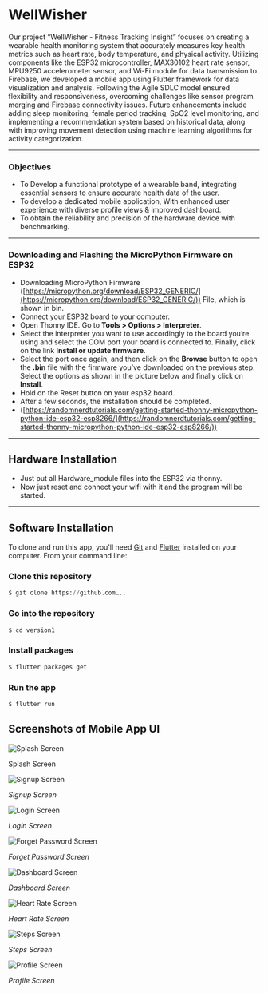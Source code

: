 # WellWisher
Our project “WellWisher - Fitness Tracking Insight” focuses on creating a wearable health monitoring system that accurately measures key health metrics such as heart rate, body temperature, and physical activity. Utilizing components like the ESP32 microcontroller, MAX30102 heart rate sensor, MPU9250 accelerometer sensor, and Wi-Fi module for data transmission to Firebase, we developed a mobile app using Flutter framework for data visualization and analysis. Following the Agile SDLC model ensured flexibility and responsiveness, overcoming challenges like sensor program merging and Firebase connectivity issues. Future enhancements include adding sleep monitoring, female period tracking, SpO2 level monitoring, and implementing a recommendation system based on historical data, along with improving movement detection using machine learning algorithms for activity categorization.

---

### Objectives

- To Develop a functional prototype of a wearable band, integrating essential sensors to ensure accurate health data of the user.
- To develop a dedicated mobile application, With enhanced user experience with diverse profile views & improved dashboard.
- To obtain the reliability and precision of the hardware device with benchmarking.

---

### Downloading and Flashing the MicroPython Firmware on ESP32

- Downloading MicroPython Firmware ([https://micropython.org/download/ESP32_GENERIC/](https://micropython.org/download/ESP32_GENERIC/)) File, which is shown in bin.
- Connect your ESP32 board to your computer.
- Open Thonny IDE. Go to **Tools > Options > Interpreter**.
- Select the interpreter you want to use accordingly to the board you’re using and select the COM port your board is connected to. Finally, click on the link **Install or update firmware**.
- Select the port once again, and then click on the **Browse** button to open the **.bin** file with the firmware you’ve downloaded on the previous step. Select the options as shown in the picture below and finally click on **Install**.
- Hold on the Reset button on your esp32 board.
- After a few seconds, the installation should be completed.
- ([https://randomnerdtutorials.com/getting-started-thonny-micropython-python-ide-esp32-esp8266/](https://randomnerdtutorials.com/getting-started-thonny-micropython-python-ide-esp32-esp8266/))

---

## Hardware Installation

- Just put all Hardware_module files into the ESP32 via thonny.
- Now just reset and connect your wifi with it and the program will be started.

---

## Software Installation

To clone and run this app, you'll need [Git](https://git-scm.com/downloads) and [Flutter](https://flutter.dev/docs/get-started/install) installed on your computer. From your command line:

### Clone this repository

```python
$ git clone https://github.com…..
```

### Go into the repository

```python
$ cd version1
```

### Install packages

```python
$ flutter packages get
```

### Run the app

```python
$ flutter run
```

## Screenshots of Mobile App UI

![Splash Screen](README%209ba2bc9739f24a08b6ad0d11fd52f154/ccb92f5a-c671-4ee0-aca4-78624f63f00a.png)

Splash Screen

![*Signup Screen*](README%209ba2bc9739f24a08b6ad0d11fd52f154/e98aab91-b313-4ac8-8211-a9d52214f916.png)

*Signup Screen*

![*Login Screen*](README%209ba2bc9739f24a08b6ad0d11fd52f154/2c9187be-4da2-46af-93de-2bf8dcc7c841.png)

*Login Screen*

![*Forget Password Screen*](README%209ba2bc9739f24a08b6ad0d11fd52f154/ced67184-b48c-4846-a455-356db53d3ed9.png)

*Forget Password Screen*

![*Dashboard Screen*](README%209ba2bc9739f24a08b6ad0d11fd52f154/fc724e04-73da-4956-89b3-09ed60647a15.png)

*Dashboard Screen*

![ *Heart Rate Screen*](README%209ba2bc9739f24a08b6ad0d11fd52f154/7321a6a6-d714-424b-8981-29af13f2a7be.png)

 *Heart Rate Screen*

![*Steps Screen*](README%209ba2bc9739f24a08b6ad0d11fd52f154/94ae3fbf-9e5c-461e-8879-a9e6e002e2bd.png)

*Steps Screen*

![*Profile Screen*](README%209ba2bc9739f24a08b6ad0d11fd52f154/6123328f-5763-406f-bf7a-914ded933313.png)

*Profile Screen*